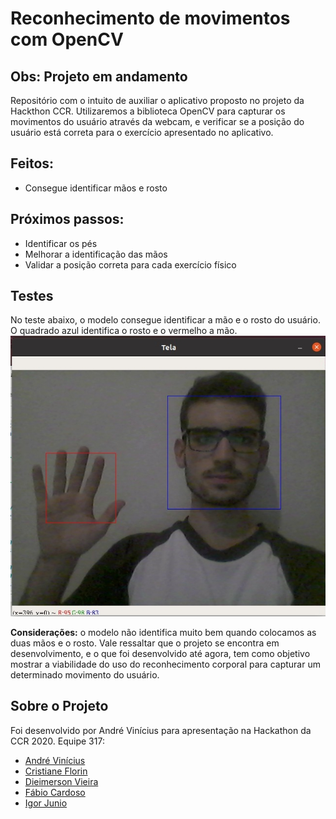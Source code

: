 # Reconhecimento de movimentos com OpenCV

## Obs: Projeto em andamento

Repositório com o intuito de auxiliar o aplicativo proposto no projeto da Hackthon CCR. Utilizaremos a biblioteca OpenCV para capturar os movimentos do usuário através da webcam, e verificar se a posição do usuário está correta para o exercício apresentado no aplicativo.

## Feitos:
<ul>
  <li>Consegue identificar mãos e rosto</li>
</ul>

## Próximos passos:
<ul>
  <li>Identificar os pés</li>
  <li>Melhorar a identificação das mãos</li>
  <li>Validar a posição correta para cada exercício físico</li>
</ul>

## Testes
No teste abaixo, o modelo consegue identificar a mão e o rosto do usuário. O quadrado azul identifica o rosto e o vermelho a mão. <br/>
<img src='foto.jpg' />

<b>Considerações:</b> o modelo não identifica muito bem quando colocamos as duas mãos e o rosto.
Vale ressaltar que o projeto se encontra em desenvolvimento, e o que foi desenvolvido até agora, tem como objetivo mostrar a viabilidade do uso do reconhecimento corporal para capturar um determinado movimento do usuário.

## Sobre o Projeto

Foi desenvolvido por André Vinícius para apresentação na Hackathon da CCR 2020.
Equipe 317: 
<ul>
  <li><a href='https://www.linkedin.com/in/andre-vinicius-mendes-barros-800410195/'> André Vinícius</a></li>
  <li><a href='https://www.linkedin.com/in/cristiane-f-silva-florin-ba516a34/'> Cristiane Florin</a></li>
  <li><a href='https://www.linkedin.com/in/dieimerson-vieira/'> Dieimerson Vieira</a></li>
  <li><a href='https://www.linkedin.com/in/f%C3%A1bio-s-cardoso/'> Fábio Cardoso</a></li>
  <li><a href='https://www.linkedin.com/in/igorjuniomelo/'> Igor Junio</a></li>
</ul>
